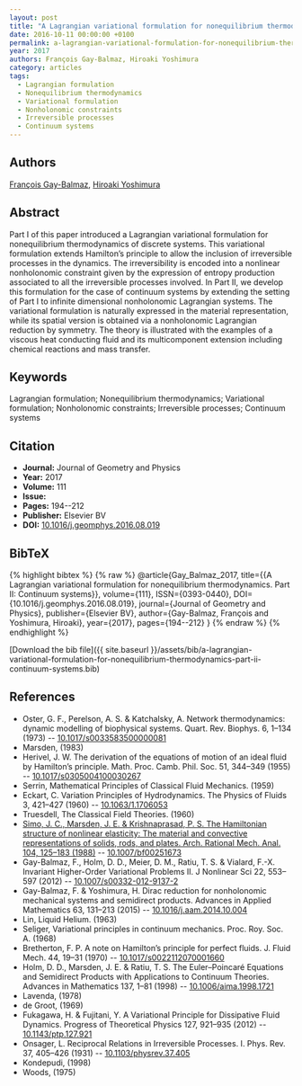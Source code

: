 ```yaml
---
layout: post
title: "A Lagrangian variational formulation for nonequilibrium thermodynamics. Part II: Continuum systems"
date: 2016-10-11 00:00:00 +0100
permalink: a-lagrangian-variational-formulation-for-nonequilibrium-thermodynamics-part-ii-continuum-systems
year: 2017
authors: François Gay-Balmaz, Hiroaki Yoshimura
category: articles
tags:
  - Lagrangian formulation
  - Nonequilibrium thermodynamics
  - Variational formulation
  - Nonholonomic constraints
  - Irreversible processes
  - Continuum systems
---
```

 
## Authors
[François Gay-Balmaz](authors/francois-gay-balmaz), [Hiroaki Yoshimura](authors/hiroaki-yoshimura)
 
## Abstract
Part I of this paper introduced a Lagrangian variational formulation for nonequilibrium thermodynamics of discrete systems. This variational formulation extends Hamilton’s principle to allow the inclusion of irreversible processes in the dynamics. The irreversibility is encoded into a nonlinear nonholonomic constraint given by the expression of entropy production associated to all the irreversible processes involved. In Part II, we develop this formulation for the case of continuum systems by extending the setting of Part I to infinite dimensional nonholonomic Lagrangian systems. The variational formulation is naturally expressed in the material representation, while its spatial version is obtained via a nonholonomic Lagrangian reduction by symmetry. The theory is illustrated with the examples of a viscous heat conducting fluid and its multicomponent extension including chemical reactions and mass transfer.
 
## Keywords
Lagrangian formulation; Nonequilibrium thermodynamics; Variational formulation; Nonholonomic constraints; Irreversible processes; Continuum systems
 
## Citation
- **Journal:** Journal of Geometry and Physics
- **Year:** 2017
- **Volume:** 111
- **Issue:** 
- **Pages:** 194--212
- **Publisher:** Elsevier BV
- **DOI:** [10.1016/j.geomphys.2016.08.019](https://doi.org/10.1016/j.geomphys.2016.08.019)
 
## BibTeX
{% highlight bibtex %}
{% raw %}
@article{Gay_Balmaz_2017,
  title={{A Lagrangian variational formulation for nonequilibrium thermodynamics. Part II: Continuum systems}},
  volume={111},
  ISSN={0393-0440},
  DOI={10.1016/j.geomphys.2016.08.019},
  journal={Journal of Geometry and Physics},
  publisher={Elsevier BV},
  author={Gay-Balmaz, François and Yoshimura, Hiroaki},
  year={2017},
  pages={194--212}
}
{% endraw %}
{% endhighlight %}
 
[Download the bib file]({{ site.baseurl }}/assets/bib/a-lagrangian-variational-formulation-for-nonequilibrium-thermodynamics-part-ii-continuum-systems.bib)
 
## References
- Oster, G. F., Perelson, A. S. & Katchalsky, A. Network thermodynamics: dynamic modelling of biophysical systems. Quart. Rev. Biophys. 6, 1–134 (1973) -- [10.1017/s0033583500000081](https://doi.org/10.1017/s0033583500000081)
- Marsden, (1983)
- Herivel, J. W. The derivation of the equations of motion of an ideal fluid by Hamilton’s principle. Math. Proc. Camb. Phil. Soc. 51, 344–349 (1955) -- [10.1017/s0305004100030267](https://doi.org/10.1017/s0305004100030267)
- Serrin, Mathematical Principles of Classical Fluid Mechanics. (1959)
- Eckart, C. Variation Principles of Hydrodynamics. The Physics of Fluids 3, 421–427 (1960) -- [10.1063/1.1706053](https://doi.org/10.1063/1.1706053)
- Truesdell, The Classical Field Theories. (1960)
- [Simo, J. C., Marsden, J. E. & Krishnaprasad, P. S. The Hamiltonian structure of nonlinear elasticity: The material and convective representations of solids, rods, and plates. Arch. Rational Mech. Anal. 104, 125–183 (1988)](the-hamiltonian-structure-of-nonlinear-elasticity-the-material-and-convective-representations-of-solids-rods-and-plates) -- [10.1007/bf00251673](https://doi.org/10.1007/bf00251673)
- Gay-Balmaz, F., Holm, D. D., Meier, D. M., Ratiu, T. S. & Vialard, F.-X. Invariant Higher-Order Variational Problems II. J Nonlinear Sci 22, 553–597 (2012) -- [10.1007/s00332-012-9137-2](https://doi.org/10.1007/s00332-012-9137-2)
- Gay-Balmaz, F. & Yoshimura, H. Dirac reduction for nonholonomic mechanical systems and semidirect products. Advances in Applied Mathematics 63, 131–213 (2015) -- [10.1016/j.aam.2014.10.004](https://doi.org/10.1016/j.aam.2014.10.004)
- Lin, Liquid Helium. (1963)
- Seliger, Variational principles in continuum mechanics. Proc. Roy. Soc. A. (1968)
- Bretherton, F. P. A note on Hamilton’s principle for perfect fluids. J. Fluid Mech. 44, 19–31 (1970) -- [10.1017/s0022112070001660](https://doi.org/10.1017/s0022112070001660)
- Holm, D. D., Marsden, J. E. & Ratiu, T. S. The Euler–Poincaré Equations and Semidirect Products with Applications to Continuum Theories. Advances in Mathematics 137, 1–81 (1998) -- [10.1006/aima.1998.1721](https://doi.org/10.1006/aima.1998.1721)
- Lavenda, (1978)
- de Groot, (1969)
- Fukagawa, H. & Fujitani, Y. A Variational Principle for Dissipative Fluid Dynamics. Progress of Theoretical Physics 127, 921–935 (2012) -- [10.1143/ptp.127.921](https://doi.org/10.1143/ptp.127.921)
- Onsager, L. Reciprocal Relations in Irreversible Processes. I. Phys. Rev. 37, 405–426 (1931) -- [10.1103/physrev.37.405](https://doi.org/10.1103/physrev.37.405)
- Kondepudi, (1998)
- Woods, (1975)

